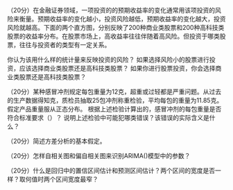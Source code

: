
（20分）在金融证券领域，一项投资的的预期收益率的变化通常用该项投资的风险来衡量。预期收益率的变化越小，投资风险越低，预期收益率的变化越大，投资风险就越高。下面的两个直方图，分别反映了200种商业类股票和200种高科技类股票的收益率分布。在股票市场上，高收益率往往伴随着高风险。但投资于哪类股票，往往与投资者的类型有一定关系。

你认为该用什么样的统计量来反映投资的风险？
如果选择风险小的股票进行投资，应该选择商业类股票还是高科技类股票？
如果你进行股票投资，你会选择商业类股票还是高科技类股票？

（20分）某种感冒冲剂规定每包重量为12克，超重或过轻都是严重问题。从过去的生产数据得知克，质检员抽取25包冲剂称重检验，平均每包的重量为11.85克。假定产品重量服从正态分布。
根据上述检验计算出的，感冒冲剂的每包重量是否符合标准要求（）？
说明上述检验中可能犯哪类错误？该错误的实际含义是什么？

（20分）简述方差分析的基本假定。

（20分）怎样自相关图和偏自相关图来识别ARIMA()模型中的参数？

（20分）什么是回归中的置信区间估计和预测区间估计？两个区间的宽度是否一样？取何值时两个区间宽度最窄？


